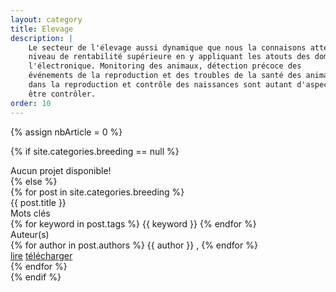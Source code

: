 ```yaml
---
layout: category
title: Elevage
description: |
    Le secteur de l'élevage aussi dynamique que nous la connaisons atteindra un 
    niveau de rentabilité supérieure en y appliquant les atouts des domaines comme 
    l'électronique. Monitoring des animaux, détection précoce des 
    événements de la reproduction et des troubles de la santé des animaux, assistance 
    dans la reproduction et contrôle des naissances sont autant d'aspect qui peuvent 
    être contrôler.
order: 10
---
```


{% assign nbArticle = 0 %}

{% if site.categories.breeding == null %}
<div class="row"> Aucun projet disponible! </div>
{% else %}
<div class="row">
{% for post in site.categories.breeding %}
<div class="col m6 s12">
<div class="card white">
<div class="card-content grey-text text-darken-2">
<span class="card-title"> {{ post.title }} </span>
<div class="row">
<div class="project-h">Mots clés</div> 
<div>
<!-- keywords -->
{% for keyword in post.tags %}
<span class="keyword"> {{ keyword }} </span>
{% endfor %}
</div>
<div class="project-h">Auteur(s)</div>
<div>
<!-- authors name -->
{% for author in post.authors %}
<span class="author"> {{ author }} </span>, 
{% endfor %}
</div>
</div>
<div class="card-action">
<a href="#" class="grey-text darken-3">lire</a>
<a href="#" class="grey-text darken-3">télécharger</a>
</div>
</div>                    
</div>
</div>
    {% endfor %}
</div>
{% endif %}


